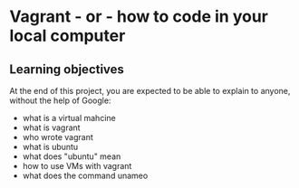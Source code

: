 # Vagrant - or - how to code in your local computer

## Learning objectives

At the end of this project, you are expected to be able to explain to anyone, without the help of Google:

* what is a virtual mahcine
* what is vagrant
* who wrote vagrant
* what is ubuntu
* what does "ubuntu" mean
* how to use VMs with vagrant
* what does the command unameo
